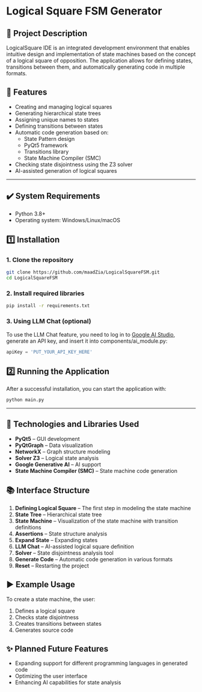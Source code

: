 # Logical Square FSM Generator

## :pushpin: Project Description
LogicalSquare IDE is an integrated development environment that enables intuitive design and implementation of state machines based on the concept of a logical square of opposition. The application allows for defining states, transitions between them, and automatically generating code in multiple formats.

## :rocket: Features
- Creating and managing logical squares
- Generating hierarchical state trees
- Assigning unique names to states
- Defining transitions between states
- Automatic code generation based on:
  - State Pattern design
  - PyQt5 framework
  - Transitions library
  - State Machine Compiler (SMC)
- Checking state disjointness using the Z3 solver
- AI-assisted generation of logical squares

---

## :heavy_check_mark: System Requirements 
- Python 3.8+
- Operating system: Windows/Linux/macOS

## :one: Installation

### 1. Clone the repository
```bash
git clone https://github.com/maadZia/LogicalSquareFSM.git
cd LogicalSquareFSM
```

### 2. Install required libraries
```bash
pip install -r requirements.txt
```
### 3. Using LLM Chat (optional)

To use the LLM Chat feature, you need to log in to [ Google AI Studio](https://aistudio.google.com), generate an API key, and insert it into components/ai_module.py:

```python
apiKey = 'PUT_YOUR_API_KEY_HERE'
```

## :two: Running the Application

After a successful installation, you can start the application with:
```bash
python main.py
```
---

## :open_file_folder: Technologies and Libraries Used 
- **PyQt5** – GUI development
- **PyQtGraph** – Data visualization
- **NetworkX** – Graph structure modeling
- **Solver Z3** – Logical state analysis
- **Google Generative AI** – AI support
- **State Machine Compiler (SMC)** – State machine code generation

## :books: Interface Structure
1. **Defining Logical Square** – The first step in modeling the state machine
2. **State Tree** – Hierarchical state tree
3. **State Machine** – Visualization of the state machine with transition definitions
4. **Assertions** – State structure analysis
5. **Expand State** – Expanding states
6. **LLM Chat** – AI-assisted logical square definition
7. **Solver** – State disjointness analysis tool
8. **Generate Code** – Automatic code generation in various formats
9. **Reset** – Restarting the project

## :arrow_forward: Example Usage
To create a state machine, the user:
1. Defines a logical square
2. Checks state disjointness
3. Creates transitions between states
4. Generates source code

## :sparkles: Planned Future Features 
- Expanding support for different programming languages in generated code
- Optimizing the user interface
- Enhancing AI capabilities for state analysis



